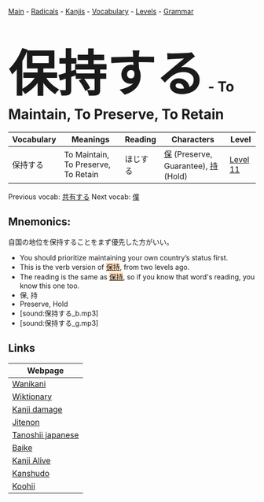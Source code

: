 <style> bigfont {font-size: 100px}</style>
[Main](../README.md) -
[Radicals](../radicals.md) -
[Kanjis](../kanjis.md) -
[Vocabulary](../vocabulary.md) -
[Levels](../levels.md) -
[Grammar](../grammar.md)
# <bigfont> 保持する</bigfont> - To Maintain, To Preserve, To Retain 

| Vocabulary | Meanings | Reading | Characters | Level |
| --- | --- | --- | --- | --- |
| 保持する | To Maintain, To Preserve, To Retain | ほじする |  [保](../kanjis/保.md) (Preserve, Guarantee), [持](../kanjis/持.md) (Hold) | [Level 11](../levels/wk_level11.md) |

Previous vocab: [共有する](共有する.md) Next vocab: [僕](僕.md) 

## Mnemonics:
自国の地位を保持することをまず優先した方がいい。
* You should prioritize maintaining your own country’s status first.
* This is the verb version of <span style="background-color:#fed8b1"> [保持](https://jisho.org/search/保持)</span>, from two levels ago.
* The reading is the same as <span style="background-color:#fed8b1"> [保持](https://jisho.org/search/保持)</span>, so if you know that word's reading, you know this one too.
* 保, 持
* Preserve, Hold
* [sound:保持する_b.mp3]
* [sound:保持する_g.mp3]


## Links 

| Webpage |
| --- |
| [Wanikani          ](https://www.wanikani.com/kanji/保持する) |
| [Wiktionary        ](https://en.wiktionary.org/wiki/保持する) |
| [Kanji damage      ](http://www.kanjidamage.com/kanji/search?utf8=✓&q=保持する) |
| [Jitenon           ](https://jitenon.com/kanji/保持する) |
| [Tanoshii japanese ](https://www.tanoshiijapanese.com/dictionary/kanji.cfm?k=保持する) |
| [Baike             ](https://baike.baidu.com/item/保持する) |
| [Kanji Alive       ](https://app.kanjialive.com/保持する) |
| [Kanshudo          ](https://www.kanshudo.com/searchmn?q=保持する) |
| [Koohii            ](https://kanji.koohii.com/study/kanji/保持する) |
